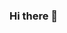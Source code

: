 ### Hi there 👋

<!--
**Fortune-Muhumuza/Fortune-Muhumuza** is a ✨ _special_ ✨ repository because its `README.md` (this file) appears on your GitHub profile.

Here are some ideas to get you started:

- 🔭 I’m currently working on lots of web projects
- 🌱 I’m currently learning flutter
- 👯 I’m looking to collaborate on all sorts of node projects expecially express
- 🤔 I’m looking for help with cryptography
- 💬 Ask me about Javascript and node
- 📫 How to reach me: fortunemuhumuza@gmail.com  
-Phone number: +256752025293
- 😄 Pronouns: Lucky
- ⚡ Fun fact: Email me for many of these ;-)
-->
